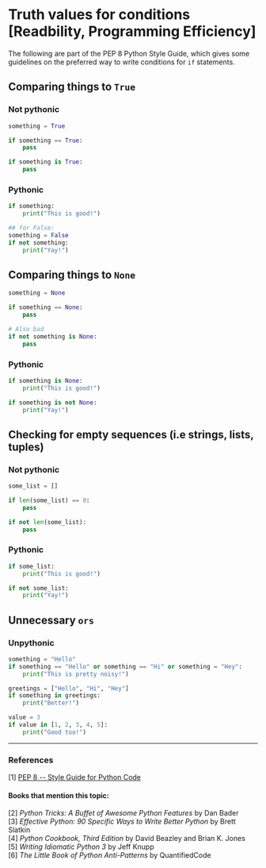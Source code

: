 # Truth values for conditions [Readbility, Programming Efficiency]
The following are part of the PEP 8 Python Style Guide, which gives some guidelines on the preferred way to write conditions for `if` statements.

## Comparing things to `True`
### Not pythonic
```py
something = True

if something == True:
    pass

if something is True:
    pass
```
### Pythonic
```py
if something:
    print("This is good!")

## for False:
something = False
if not something:
    print("Yay!")
```

## Comparing things to `None`
```py
something = None

if something == None:
    pass

# Also bad
if not something is None:
    pass

```
### Pythonic
```py
if something is None:
    print("This is good!")

if something is not None:
    print("Yay!")
```

## Checking for empty sequences (i.e strings, lists, tuples)
### Not pythonic
```py
some_list = []

if len(some_list) == 0:
    pass

if not len(some_list):
    pass

```

### Pythonic
```py
if some_list:
    print("This is good!")

if not some_list:
    print("Yay!")
```

## Unnecessary `ors`
### Unpythonic
```py
something = "Hello"
if something == "Hello" or something == "Hi" or something = "Hey":
    print("This is pretty noisy!")
```

```py
greetings = ["Hello", "Hi", "Hey"]
if something in greetings:
    print("Better!")

value = 3
if value in [1, 2, 3, 4, 5]:
    print("Good too!")
```
--- 

### References
[1] [PEP 8 -- Style Guide for Python Code](https://www.python.org/dev/peps/pep-0008/)

#### Books that mention this topic:
[2] *Python Tricks: A Buffet of Awesome Python Features* by Dan Bader  
[3] *Effective Python: 90 Specific Ways to Write Better Python* by Brett Slatkin  
[4] *Python Cookbook, Third Edition* by David Beazley and Brian K. Jones  
[5] *Writing Idiomatic Python 3* by Jeff Knupp  
[6] *The Little Book of Python Anti-Patterns* by QuantifiedCode  